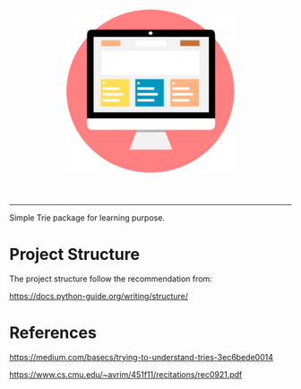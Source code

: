 <h1 align="center">
<img src="cover.svg" width="300">
</h1><br>

---

Simple Trie package for learning purpose.

# Project Structure

The project structure follow the recommendation from:

https://docs.python-guide.org/writing/structure/

# References

https://medium.com/basecs/trying-to-understand-tries-3ec6bede0014

https://www.cs.cmu.edu/~avrim/451f11/recitations/rec0921.pdf

